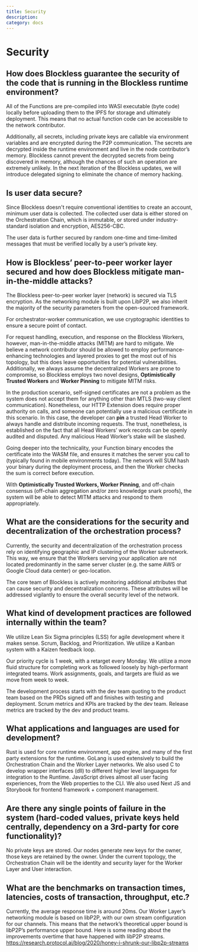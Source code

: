 ```yaml
---
title: Security
description: 
category: docs
---
```


# Security

## How does Blockless guarantee the security of the code that is running in the Blockless runtime environment?

All of the Functions are pre-compiled into WASI executable (byte code) locally before uploading them to the IPFS for storage and ultimately deployment. This means that no actual function code can be accessible to the network contributor.

Additionally, all secrets, including private keys are callable via environment variables and are encrypted during the P2P communication. The secrets are decrypted inside the runtime environment and live in the node contributor’s memory. Blockless cannot prevent the decrypted secrets from being discovered in memory, although the chances of such an operation are extremely unlikely. In the next iteration of the Blockless updates, we will introduce delegated signing to eliminate the chance of memory hacking.

## Is user data secure?

Since Blockless doesn't require conventional identities to create an account, minimum user data is collected. The collected user data is either stored on the Orchestration Chain, which is immutable, or stored under industry-standard isolation and encryption, AES256-CBC.

The user data is further secured by random one-time and time-limited messages that must be verified locally by a user’s private key.

## How is Blockless’ peer-to-peer worker layer secured and how does Blockless mitigate man-in-the-middle attacks?

The Blockless peer-to-peer worker layer (network) is secured via TLS encryption. As the networking module is built upon LibP2P, we also inherit the majority of the security parameters from the open-sourced framework.

For orchestrator-worker communication, we use cryptographic identities to ensure a secure point of contact. 

For request handling, execution, and response on the Blockless Workers, however, man-in-the-middle attacks (MITM) are hard to mitigate. We believe a network contributor should be allowed to employ performance-enhancing technologies and layered proxies to get the most out of his topology, but this does leave opportunities for potential vulnerabilities. Additionally, we always assume the decentralized Workers are prone to compromise, so Blockless employs two novel designs, **Optimistically Trusted Workers** and **Worker Pinning** to mitigate MITM risks. 

In the production scenario, self-signed certificates are not a problem as the system does not accept them for anything other than MTLS (two-way client communication). Nonetheless, our HTTP Extension does require proper authority on calls, and someone can potentially use a malicious certificate in this scenario. In this case, the developer can **pin** a trusted Head Worker to always handle and distribute incoming requests. The trust, nonetheless, is established on the fact that all Head Workers’ work records can be openly audited and disputed. Any malicious Head Worker’s stake will be slashed. 

Going deeper into the technicality, your Function binary encodes the certificate into the WASM file, and ensures it matches the server you call to (typically found in mobile environments today). The network will SUM hash your binary during the deployment process, and then the Worker checks the sum is correct before execution.

With **Optimistically Trusted Workers, Worker Pinning**, and off-chain consensus (off-chain aggregation and/or zero knowledge snark proofs), the system will be able to detect MITM attacks and respond to them appropriately.

## What are the considerations for the security and decentralization of the orchestration process?

Currently, the security and decentralization of the orchestration process rely on identifying geographic and IP clustering of the Worker subnetwork. This way, we ensure that the Workers serving your application are not located predominantly in the same server cluster (e.g. the same AWS or Google Cloud data center) or geo-location.

The core team of Blockless is actively monitoring additional attributes that can cause security and decentralization concerns. These attributes will be addressed vigilantly to ensure the overall security level of the network.

## What kind of development practices are followed internally within the team? 

We utilize Lean Six Sigma principles (LSS) for agile development where it makes sense. Scrum, Backlog, and Prioritization. We utilize a Kanban system with a Kaizen feedback loop.

Our priority cycle is 1 week, with a retarget every Monday. We utilize a more fluid structure for completing work as followed loosely by high-performant integrated teams. Work assignments, goals, and targets are fluid as we move from week to week.

The development process starts with the dev team quoting to the product team based on the PRDs signed off and finishes with testing and deployment. Scrum metrics and KPIs are tracked by the dev team. Release metrics are tracked by the dev and product teams.

## What applications and languages are used for development? 

Rust is used for core runtime environment, app engine, and many of the first party extensions for the runtime. GoLang is used extensively to build the Orchestration Chain and the Worker Layer networks. We also used C to develop wrapper interfaces (dll) to different higher level languages for integration to the Runtime. JavaScript drives almost all user facing experiences, from the Web properties to the CLI. We also used Next JS and Storybook for frontend framework + component management.

## Are there any single points of failure in the system (hard-coded values, private keys held centrally, dependency on a 3rd-party for core functionality)? 

No private keys are stored. Our nodes generate new keys for the owner, those keys are retained by the owner. Under the current topology, the Orchestration Chain will be the identity and security layer for the Worker Layer and User interaction.

## What are the benchmarks on transaction times, latencies, costs of transaction, throughput, etc.? 

Currently, the average response time is around 20ms. Our Worker Layer’s networking module is based on libP2P, with our own stream configuration for our channels. This means that the network’s theoretical upper bound is libP2P’s performance upper bound. Here is some reading about the improvements overtime that have happened with libP2P streams. https://research.protocol.ai/blog/2020/honey-i-shrunk-our-libp2p-streams


